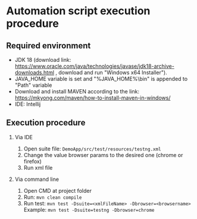 # Automation script execution procedure
## Required environment
- JDK 18 (download link: https://www.oracle.com/java/technologies/javase/jdk18-archive-downloads.html , download and run "Windows x64 Installer").
- JAVA_HOME variable is set and "%JAVA_HOME%\bin" is appended to "Path" variable
- Download and install MAVEN according to the link: https://mkyong.com/maven/how-to-install-maven-in-windows/
- IDE: Intellij

## Execution procedure
1. Via IDE
   1. Open suite file: `DemoApp/src/test/resources/testng.xml`
   2. Change the value browser params to the desired one (chrome or firefox)
   3. Run xml file

2. Via command line
   1. Open CMD at project folder 
   2. Run: `mvn clean compile`
   3. Run test: `mvn test -Dsuite=<xmlFileName> -Dbrowser=<browsername>`
   </br> Example: `mvn test -Dsuite=testng -Dbrowser=chrome`

